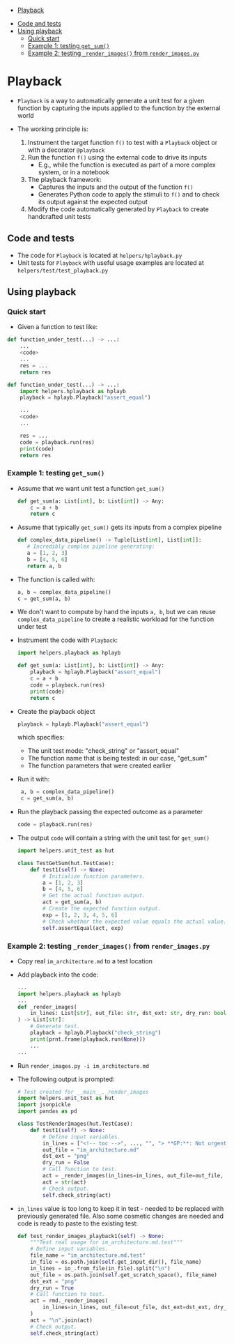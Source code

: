 <!-- toc -->

- [Playback](#playback)
* [Code and tests](#code-and-tests)
* [Using playback](#using-playback)
  - [Quick start](#quick-start)
  - [Example 1: testing `get_sum()`](#example-1-testing-get_sum)
  - [Example 2: testing `_render_images()` from `render_images.py`](#example-2-testing-_render_images-from-render_imagespy)

<!-- tocstop -->

# Playback

- `Playback` is a way to automatically generate a unit test for a given function
  by capturing the inputs applied to the function by the external world

- The working principle is:
  1. Instrument the target function `f()` to test with a `Playback` object or
     with a decorator `@playback`
  2. Run the function `f()` using the external code to drive its inputs
     - E.g., while the function is executed as part of a more complex system, or
       in a notebook
  3. The playback framework:
     - Captures the inputs and the output of the function `f()`
     - Generates Python code to apply the stimuli to `f()` and to check its
       output against the expected output
  4. Modify the code automatically generated by `Playback` to create handcrafted
     unit tests

## Code and tests

- The code for `Playback` is located at `helpers/hplayback.py`
- Unit tests for `Playback` with useful usage examples are located at
  `helpers/test/test_playback.py`

## Using playback

### Quick start

- Given a function to test like:

```python
def function_under_test(...) -> ...:
    ...
    <code>
    ...
    res = ...
    return res
```

```python
def function_under_test(...) -> ...:
    import helpers.hplayback as hplayb
    playback = hplayb.Playback("assert_equal")

    ...
    <code>
    ...

    res = ...
    code = playback.run(res)
    print(code)
    return res
```

### Example 1: testing `get_sum()`

- Assume that we want unit test a function `get_sum()`

  ```python
  def get_sum(a: List[int], b: List[int]) -> Any:
      c = a + b
      return c
  ```

- Assume that typically `get_sum()` gets its inputs from a complex pipeline

  ```python
  def complex_data_pipeline() -> Tuple[List[int], List[int]]:
     # Incredibly complex pipeline generating:
     a = [1, 2, 3]
     b = [4, 5, 6]
     return a, b
  ```

- The function is called with:

  ```python
  a, b = complex_data_pipeline()
  c = get_sum(a, b)
  ```

- We don't want to compute by hand the inputs `a, b`, but we can reuse
  `complex_data_pipeline` to create a realistic workload for the function under
  test

- Instrument the code with `Playback`:

  ```python
  import helpers.playback as hplayb

  def get_sum(a: List[int], b: List[int]) -> Any:
      playback = hplayb.Playback("assert_equal")
      c = a + b
      code = playback.run(res)
      print(code)
      return c
  ```

- Create the playback object

  ```python
  playback = hplayb.Playback("assert_equal")
  ```

  which specifies:
  - The unit test mode: "check_string" or "assert_equal"
  - The function name that is being tested: in our case, "get_sum"
  - The function parameters that were created earlier

- Run it with:

  ```python
   a, b = complex_data_pipeline()
   c = get_sum(a, b)
  ```

- Run the playback passing the expected outcome as a parameter

  ```python
  code = playback.run(res)
  ```

- The output `code` will contain a string with the unit test for `get_sum()`

  ```python
  import helpers.unit_test as hut

  class TestGetSum(hut.TestCase):
      def test1(self) -> None:
          # Initialize function parameters.
          a = [1, 2, 3]
          b = [4, 5, 6]
          # Get the actual function output.
          act = get_sum(a, b)
          # Create the expected function output.
          exp = [1, 2, 3, 4, 5, 6]
          # Check whether the expected value equals the actual value.
          self.assertEqual(act, exp)
  ```

### Example 2: testing `_render_images()` from `render_images.py`

- Copy real `im_architecture.md` to a test location

- Add playback into the code:

  ```python
  ...
  import helpers.playback as hplayb
  ...
  def _render_images(
      in_lines: List[str], out_file: str, dst_ext: str, dry_run: bool
  ) -> List[str]:
      # Generate test.
      playback = hplayb.Playback("check_string")
      print(prnt.frame(playback.run(None)))
      ...
  ...
  ```

- Run `render_images.py -i im_architecture.md`

- The following output is prompted:

  ```python
  # Test created for __main__._render_images
  import helpers.unit_test as hut
  import jsonpickle
  import pandas as pd

  class TestRenderImages(hut.TestCase):
      def test1(self) -> None:
          # Define input variables.
          in_lines = ["<!-- toc -->", ..., "", "> **GP:**: Not urgent", ""]
          out_file = "im_architecture.md"
          dst_ext = "png"
          dry_run = False
          # Call function to test.
          act = _render_images(in_lines=in_lines, out_file=out_file, dst_ext=dst_ext, dry_run=dry_run)
          act = str(act)
          # Check output.
          self.check_string(act)
  ```

- `in_lines` value is too long to keep it in test - needed to be replaced with
  previously generated file. Also some cosmetic changes are needed and code is
  ready to paste to the existing test:
  ```python
  def test_render_images_playback1(self) -> None:
      """Test real usage for im_architecture.md.test"""
      # Define input variables.
      file_name = "im_architecture.md.test"
      in_file = os.path.join(self.get_input_dir(), file_name)
      in_lines = io_.from_file(in_file).split("\n")
      out_file = os.path.join(self.get_scratch_space(), file_name)
      dst_ext = "png"
      dry_run = True
      # Call function to test.
      act = rmd._render_images(
          in_lines=in_lines, out_file=out_file, dst_ext=dst_ext, dry_run=dry_run
      )
      act = "\n".join(act)
      # Check output.
      self.check_string(act)
  ```
